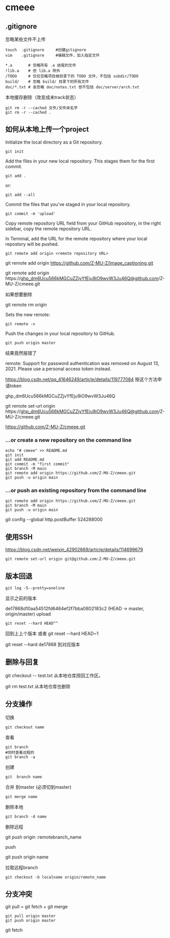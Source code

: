 # cmeee
## .gitignore

忽略某些文件不上传

```
touch  .gitignore     #创建gitignore  
vim    .gitignore     #编辑文件，加入指定文件
```



```
*.a       # 忽略所有 .a 结尾的文件
!lib.a    # 但 lib.a 除外
/TODO     # 仅仅忽略项目根目录下的 TODO 文件，不包括 subdir/TODO
build/    # 忽略 build/ 目录下的所有文件
doc/*.txt # 会忽略 doc/notes.txt 但不包括 doc/server/arch.txt
```

本地缓存删除（改变成未track状态）

```
git rm -r --cached 文件/文件夹名字
git rm -r --cached .
```

## 如何从本地上传一个project

Initialize the local directory as a Git repository.

```
git init
```

Add the files in your new local repository. This stages them for the first commit.

```
git add .
```

or:

```
git add --all
```

Commit the files that you've staged in your local repository.

```
git commit -m 'upload'
```

Copy remote repository URL field from your GitHub repository, in the right sidebar, copy the remote repository URL.

In Terminal, add the URL for the remote repository where your local repostory will be pushed.

```
git remote add origin <remote repository URL>
```

git remote add origin https://github.com/Z-MU-Z/Image_captioning.git

 git remote add origin https://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@github.com/Z-MU-Z/cmeee.git

如果想要删除

git remote rm origin

Sets the new remote:

```
git remote -v
```

Push the changes in your local repository to GitHub.

```
git push origin master
```

结果竟然报错了

remote: Support for password authentication was removed on August 13, 2021. Please use a personal access token instead.

https://blog.csdn.net/qq_41646249/article/details/119777084 按这个方法申请token

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

 git remote set-url origin https://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@github.com/Z-MU-Z/cmeee.git

https://github.com/Z-MU-Z/cmeee.git

### …or create a new repository on the command line



```
echo "# cmeee" >> README.md
git init
git add README.md
git commit -m "first commit"
git branch -M main
git remote add origin https://github.com/Z-MU-Z/cmeee.git
git push -u origin main
```

### …or push an existing repository from the command line



```
git remote add origin https://github.com/Z-MU-Z/cmeee.git
git branch -M main
git push -u origin main
```

git config --global http.postBuffer 524288000



## 使用SSH

https://blog.csdn.net/weixin_42902669/article/details/114699679

```shell
git remote set-url origin git@github.com:Z-MU-Z/cmeee.git
```

## 版本回退

```
git log -5--pretty=oneline
```

 显示之前的版本

de17868d10aa54512fd6464ef2f7bba0802183c2 (HEAD -> master, origin/master) upload

```
git reset --hard HEAD^^
```

回到上上个版本 或者 git reset --hard HEAD~1

git reset --hard de17868 到对应版本



## 删除与回复

git checkout -- test.txt 从本地仓库捞回工作区。

git rm test.txt 从本地仓库也删除



## 分支操作

切换

```
git checkout name
```

查看

```
git branch
#同时查看远程的
git branch -a 
```

创建

```
git  branch name
```

合并 到master (必须切到master)

```
git merge name
```

删除本地

```
git branch -d name
```

删除远程

git push origin :remotebranch_name

push

git push origin name

拉取远程branch

```
git checkout -b localname origin/remote_name
```

## 分支冲突

git pull = git fetch + git merge



```
git pull origin master
git push origin master

```

git fetch
